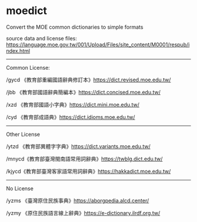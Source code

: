 # moedict
Convert the MOE common dictionaries to simple formats

source data and license files: https://language.moe.gov.tw/001/Upload/Files/site_content/M0001/respub/index.html

---

Common License:

/gycd 《教育部重編國語辭典修訂本》https://dict.revised.moe.edu.tw/

/jbb 《教育部國語辭典簡編本》https://dict.concised.moe.edu.tw/

/xzd 《教育部國語小字典》https://dict.mini.moe.edu.tw/

/cyd 《教育部成語典》https://dict.idioms.moe.edu.tw/

---

Other License

/ytzd 《教育部異體字字典》https://dict.variants.moe.edu.tw/

/mnycd《教育部臺灣閩南語常用詞辭典》https://twblg.dict.edu.tw/

/kjycd《教育部臺灣客家語常用詞辭典》https://hakkadict.moe.edu.tw/

---

No License

/yzms 《臺灣原住民族事典》https://aborgpedia.alcd.center/

/yzmy 《原住民族語言線上辭典》https://e-dictionary.ilrdf.org.tw/
